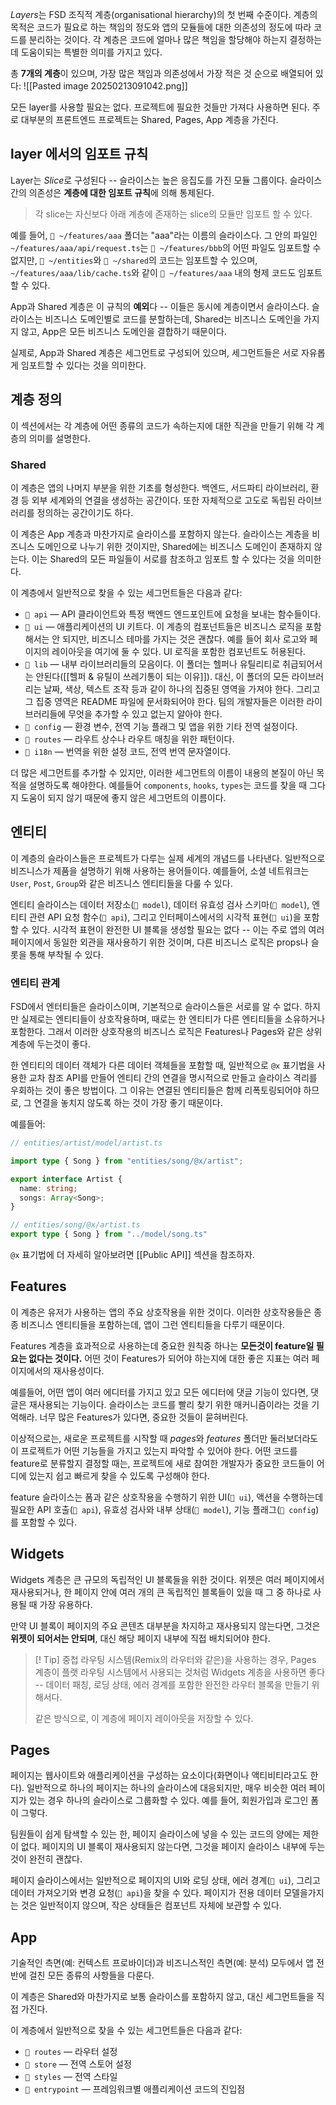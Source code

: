 *Layers*는 FSD 조직적 계층(organisational hierarchy)의 첫 번째 수준이다. 계층의 목적은 코드가 필요로 하는 책임의 정도와 앱의 모듈들에 대한 의존성의 정도에 따라 코드를 분리하는 것이다. 각 계층은 코드에 얼마나 많은 책임을 할당해야 하는지 결정하는데 도움이되는 특별한 의미를 가지고 있다.

총 **7개의 계층**이 있으며, 가장 많은 책임과 의존성에서 가장 적은 것 순으로 배열되어 있다:
![[Pasted image 20250213091042.png]]

모든 layer를 사용할 필요는 없다. 프로젝트에 필요한 것들만 가져다 사용하면 된다. 주로 대부분의 프론트엔드 프로젝트는 Shared, Pages, App 계층을 가진다.

## layer 에서의 임포트 규칙
Layer는 *Slice*로 구성된다 -- 슬라이스는 높은 응집도를 가진 모듈 그룹이다. 슬라이스간의 의존성은 **계층에 대한 임포트 규칙**에 의해 통제된다.

> 각 slice는 자신보다 아래 계층에 존재하는 slice의 모듈만 임포트 할 수 있다.

예를 들어, `📁 ~/features/aaa` 폴더는 "aaa"라는 이름의 슬라이스다. 그 안의 파일인 `~/features/aaa/api/request.ts`는 `📁 ~/features/bbb`의 어떤 파일도 임포트할 수 없지만, `📁 ~/entities`와 `📁 ~/shared`의 코드는 임포트할 수 있으며, `~/features/aaa/lib/cache.ts`와 같이 `📁 ~/features/aaa` 내의 형제 코드도 임포트할 수 있다.

App과 Shared 계층은 이 규칙의 **예외**다 -- 이들은 동시에 계층이면서 슬라이스다. 슬라이스는 비즈니스 도메인별로 코드를 분할하는데, Shared는 비즈니스 도메인을 가지지 않고, App은 모든 비즈니스 도메인을 결합하기 때문이다.

실제로, App과 Shared 계층은 세그먼트로 구성되어 있으며, 세그먼트들은 서로 자유롭게 임포트할 수 있다는 것을 의미한다.

## 계층 정의
이 섹션에서는 각 계층에 어떤 종류의 코드가 속하는지에 대한 직관을 만들기 위해 각 계층의 의미를 설명한다.

### Shared
이 계층은 앱의 나머지 부분을 위한 기초를 형성한다. 백엔드, 서드파티 라이브러리, 환경 등 외부 세계와의 연결을 생성하는 공간이다. 또한 자체적으로 고도로 독립된 라이브러리를 정의하는 공간이기도 하다.

이 계층은 App 계층과 마찬가지로 슬라이스를 포함하지 않는다. 슬라이스는 계층을 비즈니스 도메인으로 나누기 위한 것이지만, Shared에는 비즈니스 도메인이 존재하지 않는다. 이는 Shared의 모든 파일들이 서로를 참조하고 임포트 할 수 있다는 것을 의미한다.

이 계층에서 일반적으로 찾을 수 있는 세그먼트들은 다음과 같다:
- `📁 api` — API 클라이언트와 특정 백엔드 엔드포인트에 요청을 보내는 함수들이다.
- `📁 ui` — 애플리케이션의 UI 키트다. 이 계층의 컴포넌트들은 비즈니스 로직을 포함해서는 안 되지만, 비즈니스 테마를 가지는 것은 괜찮다. 예를 들어 회사 로고와 페이지의 레이아웃을 여기에 둘 수 있다. UI 로직을 포함한 컴포넌트도 허용된다.
- `📁 lib` — 내부 라이브러리들의 모음이다. 이 폴더는 헬퍼나 유틸리티로 취급되어서는 안된다([[헬퍼 & 유틸이 쓰레기통이 되는 이유]]). 대신, 이 폴더의 모든 라이브러리는 날짜, 색상, 텍스트 조작 등과 같이 하나의 집중된 영역을 가져야 한다. 그리고 그 집중 영역은 README 파일에 문서화되어야 한다. 팀의 개발자들은 이러한 라이브러리들에 무엇을 추가할 수 있고 없는지 알아야 한다.
- `📁 config` — 환경 변수, 전역 기능 플래그 및 앱을 위한 기타 전역 설정이다.
- `📁 routes` — 라우트 상수나 라우트 매칭을 위한 패턴이다.
- `📁 i18n` — 번역을 위한 설정 코드, 전역 번역 문자열이다.

더 많은 세그먼트를 추가할 수 있지만, 이러한 세그먼트의 이름이 내용의 본질이 아닌 목적을 설명하도록 해야한다. 예를들어 `components`, `hooks`, `types`는 코드를 찾을 때 그다지 도움이 되지 않기 때문에 좋지 않은 세그먼트의 이름이다.

## 엔티티
이 계층의 슬라이스들은 프로젝트가 다루는 실제 세계의 개념드를 나타낸다. 일반적으로 비즈니스가 제품을 설명하기 위해 사용하는 용어들이다. 예를들어, 소셜 네트워크는 `User`, `Post`, `Group`와 같은 비즈니스 엔티티들을 다룰 수 있다.

엔티티 슬라이스는 데이터 저장소(`📁 model`), 데이터 유효성 검사 스키마(`📁 model`), 엔티티 관련 API 요청 함수(`📁 api`), 그리고 인터페이스에서의 시각적 표현(`📁 ui`)을 포함할 수 있다. 시각적 표현이 완전한 UI 블록을 생성할 필요는 없다 -- 이는 주로 앱의 여러 페이지에서 동일한 외관을 재사용하기 위한 것이며, 다른 비즈니스 로직은 props나 슬롯을 통해 부착될 수 있다.

### 엔티티 관계
FSD에서 엔터티들은 슬라이스이며, 기본적으로 슬라이스들은 서로를 알 수 없다. 하지만 실제로는 엔티티들이 상호작용하며, 때로는 한 엔티티가 다른 엔티티들을 소유하거나 포함한다. 그래서 이러한 상호작용의 비즈니스 로직은 Features나 Pages와 같은 상위 계층에 두는것이 좋다.

한 엔티티의 데이터 객체가 다른 데이터 객체들을 포함할 때, 일반적으로 `@x` 표기법을 사용한 교차 참조 API를 만들어 엔티티 간의 연결을 명시적으로 만들고 슬라이스 격리를 우회하는 것이 좋은 방법이다. 그 이유는 연결된 엔티티들은 함께 리폭토링되어야 하므로, 그 연결을 놓치지 않도록 하는 것이 가장 좋기 때문이다.

예를들어:
```ts
// entities/artist/model/artist.ts

import type { Song } from "entities/song/@x/artist";

export interface Artist {
  name: string;
  songs: Array<Song>;
}
```

```ts
// entities/song/@x/artist.ts
export type { Song } from "../model/song.ts"
```

`@x` 표기법에 더 자세히 알아보려면 [[Public API]] 섹션을 참조하자.

## Features
이 계층은 유저가 사용하는 앱의 주요 상호작용을 위한 것이다. 이러한 상호작용들은 종종 비즈니스 엔티티들을 포함하는데, 앱이 그런 엔티티들을 다루기 때문이다.

Features 계층을 효과적으로 사용하는데 중요한 원칙중 하나는 **모든것이 feature일 필요는 없다는 것이다.**  어떤 것이 Features가 되어야 하는지에 대한 좋은 지표는 여러 페이지에서의 재사용성이다.

예를들어, 어떤 앱이 여러 에디터를 가지고 있고 모든 에디터에 댓글 기능이 있다면, 댓글은 재사용되는 기능이다. 슬라이스는 코드를 빨리 찾기 위한 매커니즘이라는 것을 기억해라. 너무 많은 Features가 있다면, 중요한 것들이 묻혀버린다.

이상적으로는, 새로운 프로젝트를 시작할 때 *pages*와 *features* 폴더만 둘러보더라도 이 프로젝트가 어떤 기능들을 가지고 있는지 파악할 수 있어야 한다. 어떤 코드를 feature로 분류할지 결정할 때는, 프로젝트에 새로 참여한 개발자가 중요한 코드들이 어디에 있는지 쉽고 빠르게 찾을 수 있도록 구성해야 한다.

feature 슬라이스는 폼과 같은 상호작용을 수행하기 위한 UI(`📁 ui`), 액션을 수행하는데 필요한 API 호출(`📁 api`), 유효성 검사와 내부 상태(`📁 model`), 기능 플래그(`📁 config`)를 포함할 수 있다.

## Widgets
Widgets 계층은 큰 규모의 독립적인 UI 블록들을 위한 것이다. 위젯은 여러 페이지에서 재사용되거나, 한 페이지 안에 여러 개의 큰 독립적인 블록들이 있을 때 그 중 하나로 사용될 때 가장 유용하다. 

만약 UI 블록이 페이지의 주요 콘텐츠 대부분을 차지하고 재사용되지 않는다면, 그것은 **위젯이 되어서는 안되며**, 대신 해당 페이지 내부에 직접 배치되어야 한다.

> [! Tip]
> 중첩 라우팅 시스템(Remix의 라우터와 같은)을 사용하는 경우, Pages 계층이 플랫 라우팅 시스템에서 사용되는 것처럼 Widgets 계층을 사용하면 좋다 -- 데이터 패칭, 로딩 상태, 에러 경계를 포함한 완전한 라우터 블록을 만들기 위해서다.
> 
> 같은 방식으로, 이 계층에 페이지 레이아웃을 저장할 수 있다.



## Pages
페이지는 웹사이트와 애플리케이션을 구성하는 요소이다(화면이나 액티비티라고도 한다). 일반적으로 하나의 페이지는 하나의 슬라이스에 대응되지만, 매우 비슷한 여러 페이지가 있는 경우 하나의 슬라이스로 그룹화할 수 있다. 예를 들어, 회원가입과 로그인 폼이 그렇다.

팀원들이 쉽게 탐색할 수 있는 한, 페이지 슬라이스에 넣을 수 있는 코드의 양에는 제한이 없다. 페이지의 UI 블록이 재사용되지 않는다면, 그것을 페이지 슬라이스 내부에 두는 것이 완전히 괜찮다.

페이지 슬라이스에서는 일반적으로 페이지의 UI와 로딩 상태, 에러 경계(`📁 ui`), 그리고 데이터 가져오기와 변경 요청(`📁 api`)을 찾을 수 있다. 페이지가 전용 데이터 모델을가지는 것은 일반적이지 않으며, 작은 상태들은 컴포넌트 자체에 보관할 수 있다.

## App
기술적인 측면(예: 컨텍스트 프로바이더)과 비즈니스적인 측면(예: 분석) 모두에서 앱 전반에 걸친 모든 종류의 사항들을 다룬다.

이 계층은 Shared와 마찬가지로 보통 슬라이스를 포함하지 않고, 대신 세그먼트들을 직접 가진다.

이 계층에서 일반적으로 찾을 수 있는 세그먼트들은 다음과 같다:
- `📁 routes` — 라우터 설정
- `📁 store` — 전역 스토어 설정
- `📁 styles` — 전역 스타일
- `📁 entrypoint` — 프레임워크별 애플리케이션 코드의 진입점
